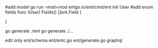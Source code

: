 #add model
go run -mod=mod entgo.io/ent/cmd/ent init User
#add enum fields
func (User) Fields() []ent.Field {

}

go generate ./ent
go generate ./...

edit only
ent/schema
ent/entc.go
ent/generate.go
graphql